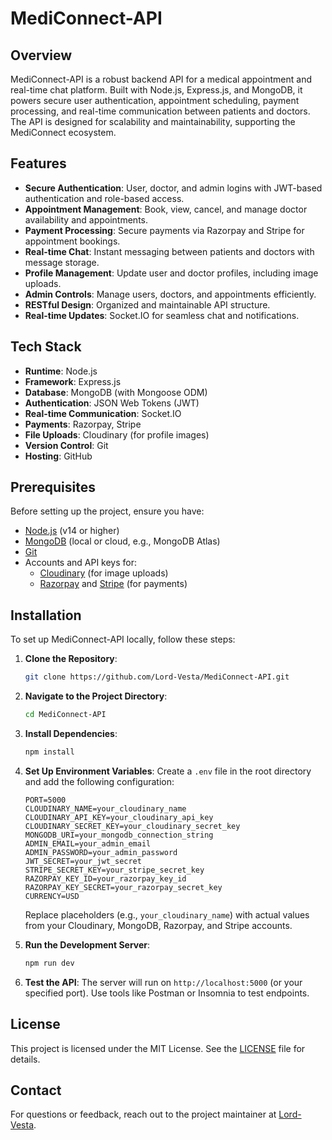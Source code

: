 # MediConnect-API

## Overview

MediConnect-API is a robust backend API for a medical appointment and real-time chat platform. Built with Node.js, Express.js, and MongoDB, it powers secure user authentication, appointment scheduling, payment processing, and real-time communication between patients and doctors. The API is designed for scalability and maintainability, supporting the MediConnect ecosystem.

## Features

- **Secure Authentication**: User, doctor, and admin logins with JWT-based authentication and role-based access.
- **Appointment Management**: Book, view, cancel, and manage doctor availability and appointments.
- **Payment Processing**: Secure payments via Razorpay and Stripe for appointment bookings.
- **Real-time Chat**: Instant messaging between patients and doctors with message storage.
- **Profile Management**: Update user and doctor profiles, including image uploads.
- **Admin Controls**: Manage users, doctors, and appointments efficiently.
- **RESTful Design**: Organized and maintainable API structure.
- **Real-time Updates**: Socket.IO for seamless chat and notifications.

## Tech Stack

- **Runtime**: Node.js
- **Framework**: Express.js
- **Database**: MongoDB (with Mongoose ODM)
- **Authentication**: JSON Web Tokens (JWT)
- **Real-time Communication**: Socket.IO
- **Payments**: Razorpay, Stripe
- **File Uploads**: Cloudinary (for profile images)
- **Version Control**: Git
- **Hosting**: GitHub

## Prerequisites

Before setting up the project, ensure you have:

- [Node.js](https://nodejs.org/) (v14 or higher)
- [MongoDB](https://www.mongodb.com/) (local or cloud, e.g., MongoDB Atlas)
- [Git](https://git-scm.com/)
- Accounts and API keys for:
  - [Cloudinary](https://cloudinary.com/) (for image uploads)
  - [Razorpay](https://razorpay.com/) and [Stripe](https://stripe.com/) (for payments)

## Installation

To set up MediConnect-API locally, follow these steps:

1. **Clone the Repository**:
   ```bash
   git clone https://github.com/Lord-Vesta/MediConnect-API.git
   ```

2. **Navigate to the Project Directory**:
   ```bash
   cd MediConnect-API
   ```

3. **Install Dependencies**:
   ```bash
   npm install
   ```

4. **Set Up Environment Variables**:
   Create a `.env` file in the root directory and add the following configuration:
   ```plaintext
   PORT=5000
   CLOUDINARY_NAME=your_cloudinary_name
   CLOUDINARY_API_KEY=your_cloudinary_api_key
   CLOUDINARY_SECRET_KEY=your_cloudinary_secret_key
   MONGODB_URI=your_mongodb_connection_string
   ADMIN_EMAIL=your_admin_email
   ADMIN_PASSWORD=your_admin_password
   JWT_SECRET=your_jwt_secret
   STRIPE_SECRET_KEY=your_stripe_secret_key
   RAZORPAY_KEY_ID=your_razorpay_key_id
   RAZORPAY_KEY_SECRET=your_razorpay_secret_key
   CURRENCY=USD
   ```

   Replace placeholders (e.g., `your_cloudinary_name`) with actual values from your Cloudinary, MongoDB, Razorpay, and Stripe accounts.

5. **Run the Development Server**:
   ```bash
   npm run dev
   ```

6. **Test the API**:
   The server will run on `http://localhost:5000` (or your specified port). Use tools like Postman or Insomnia to test endpoints.


## License

This project is licensed under the MIT License. See the [LICENSE](LICENSE) file for details.

## Contact

For questions or feedback, reach out to the project maintainer at [Lord-Vesta](https://github.com/Lord-Vesta).